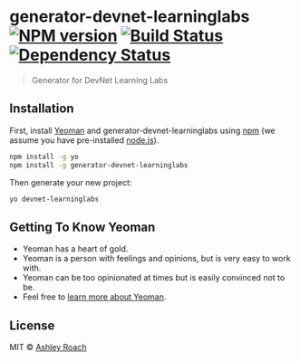 # generator-devnet-learninglabs [![NPM version][npm-image]][npm-url] [![Build Status][travis-image]][travis-url] [![Dependency Status][daviddm-image]][daviddm-url]
> Generator for DevNet Learning Labs

## Installation

First, install [Yeoman](http://yeoman.io) and generator-devnet-learninglabs using [npm](https://www.npmjs.com/) (we assume you have pre-installed [node.js](https://nodejs.org/)).

```bash
npm install -g yo
npm install -g generator-devnet-learninglabs
```

Then generate your new project:

```bash
yo devnet-learninglabs
```

## Getting To Know Yeoman

 * Yeoman has a heart of gold.
 * Yeoman is a person with feelings and opinions, but is very easy to work with.
 * Yeoman can be too opinionated at times but is easily convinced not to be.
 * Feel free to [learn more about Yeoman](http://yeoman.io/).

## License

MIT © [Ashley Roach](https://developer.cisco.com)


[npm-image]: https://badge.fury.io/js/generator-devnet-learninglabs.svg
[npm-url]: https://npmjs.org/package/generator-devnet-learninglabs
[travis-image]: https://travis-ci.org/CiscoDevNet/generator-devnet-learninglabs.svg?branch=master
[travis-url]: https://travis-ci.org/CiscoDevNet/generator-devnet-learninglabs
[daviddm-image]: https://david-dm.org/CiscoDevNet/generator-devnet-learninglabs.svg?theme=shields.io
[daviddm-url]: https://david-dm.org/CiscoDevNet/generator-devnet-learninglabs
